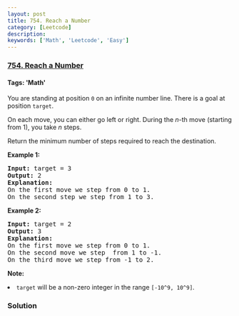 ```yaml
---
layout: post
title: 754. Reach a Number
category: [Leetcode]
description: 
keywords: ['Math', 'Leetcode', 'Easy']
---
```

### [754. Reach a Number](https://leetcode.com/problems/reach-a-number)

#### Tags: 'Math'

<div class="content__u3I1 question-content__JfgR"><div><p>
You are standing at position <code>0</code> on an infinite number line.  There is a goal at position <code>target</code>.
</p><p>
On each move, you can either go left or right.  During the <i>n</i>-th move (starting from 1), you take <i>n</i> steps.
</p><p>
Return the minimum number of steps required to reach the destination.
</p>
<p><b>Example 1:</b><br/>
</p><pre><b>Input:</b> target = 3
<b>Output:</b> 2
<b>Explanation:</b>
On the first move we step from 0 to 1.
On the second step we step from 1 to 3.
</pre>
<p></p>
<p><b>Example 2:</b><br/>
</p><pre><b>Input:</b> target = 2
<b>Output:</b> 3
<b>Explanation:</b>
On the first move we step from 0 to 1.
On the second move we step  from 1 to -1.
On the third move we step from -1 to 2.
</pre>
<p></p>
<p><b>Note:</b><br/>
</p><li><code>target</code> will be a non-zero integer in the range <code>[-10^9, 10^9]</code>.</li>
<p></p></div></div>

### Solution
